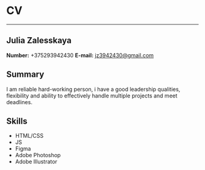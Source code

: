 # CV
---
## Julia Zalesskaya
__Number:__ +375293942430
__E-mail:__ jz3942430@gmail.com

## Summary
I am reliable hard-working person, i have a good leadership qualities, flexibility and ability to effectively handle multiple projects and meet deadlines.

## Skills
* HTML/CSS
* JS
* Figma
* Adobe Photoshop
* Adobe Illustrator
